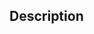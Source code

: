 ﻿<!-- SVG_SET_TEXT_WRITING_MODE ( svgObject ; writingMode ) -> svgObject (Text) -> writingMode (Text)-->## Description